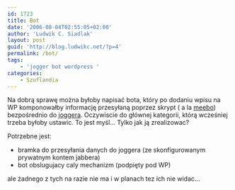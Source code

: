 ```yaml
---
id: 1723
title: Bot
date: '2006-08-04T02:55:05+02:00'
author: 'Ludwik C. Siadlak'
layout: post
guid: 'http://blog.ludwikc.net/?p=4'
permalink: /bot/
tags:
    - 'jogger bot wordpress '
categories:
    - Szuflandia
---
```


Na dobrą sprawę można byłoby napisać bota, który po dodaniu wpisu na WP komponowałby informację przesyłaną poprzez skrypt ( a la [meebo](http://www.meebo.com "Komunikuj się bez instalacji")) bezpośrednio do [joggera](http://www.jogger.pl "Dzienniki technologiczne"). Oczywiscie do głównej kategorii, którą wcześniej trzeba byłoby ustawic. To jest myśl… Tylko jak ją zrealizowac?

Potrzebne jest:

- bramka do przesyłania danych do joggera (ze skonfigurowanym prywatnym kontem jabbera)
- bot obslugujacy caly mechanizm (podpięty pod WP)

ale żadnego z tych na razie nie ma i w planach tez ich nie widac…